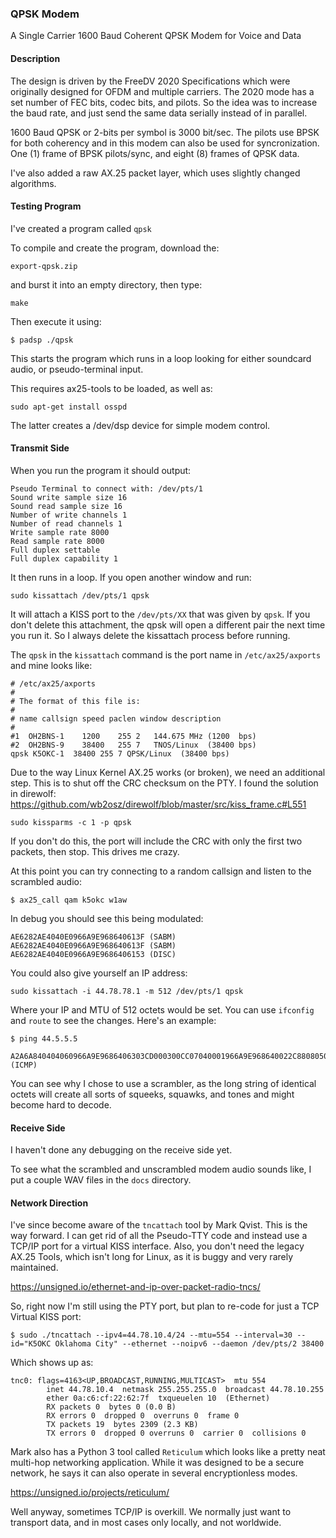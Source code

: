 ### QPSK Modem
A Single Carrier 1600 Baud Coherent QPSK Modem for Voice and Data

#### Description
The design is driven by the FreeDV 2020 Specifications which were originally designed for OFDM and multiple carriers. The 2020 mode has a set number of FEC bits, codec bits, and pilots. So the idea was to increase the baud rate, and just send the same data serially instead of in parallel.

1600 Baud QPSK or 2-bits per symbol is 3000 bit/sec. The pilots use BPSK for both coherency and in this modem can also be used for syncronization. One (1) frame of BPSK pilots/sync, and eight (8) frames of QPSK data.

I've also added a raw AX.25 packet layer, which uses slightly changed algorithms.

#### Testing Program
I've created a program called ```qpsk```

To compile and create the program, download the:
```
export-qpsk.zip
```
and burst it into an empty directory, then type:
```
make
```
Then execute it using:
```
$ padsp ./qpsk
```
This starts the program which runs in a loop looking for either soundcard audio, or pseudo-terminal input.

This requires ax25-tools to be loaded, as well as:
```
sudo apt-get install osspd
```
The latter creates a /dev/dsp device for simple modem control.
#### Transmit Side
When you run the program it should output:
```
Pseudo Terminal to connect with: /dev/pts/1
Sound write sample size 16
Sound read sample size 16
Number of write channels 1
Number of read channels 1
Write sample rate 8000
Read sample rate 8000
Full duplex settable
Full duplex capability 1
```
It then runs in a loop. If you open another window and run:
```
sudo kissattach /dev/pts/1 qpsk
```
It will attach a KISS port to the ```/dev/pts/XX``` that was given by ```qpsk```. If you don't delete this attachment, the qpsk will open a different pair the next time you run it. So I always delete the kissattach process before running.

The ```qpsk``` in the ```kissattach``` command is the port name in ```/etc/ax25/axports``` and mine looks like:
```
# /etc/ax25/axports
#
# The format of this file is:
#
# name callsign speed paclen window description
#
#1	OH2BNS-1	1200	255	2	144.675 MHz (1200  bps)
#2	OH2BNS-9	38400	255	7	TNOS/Linux  (38400 bps)
qpsk K5OKC-1  38400 255 7 QPSK/Linux  (38400 bps)
```
Due to the way Linux Kernel AX.25 works (or broken), we need an additional step. This is to shut off the CRC checksum on the PTY. I found the solution in direwolf: https://github.com/wb2osz/direwolf/blob/master/src/kiss_frame.c#L551
```
sudo kissparms -c 1 -p qpsk
```
If you don't do this, the port will include the CRC with only the first two packets, then stop. This drives me crazy.

At this point you can try connecting to a random callsign and listen to the scrambled audio:
```
$ ax25_call qam k5okc w1aw
```
In debug you should see this being modulated:
```
AE6282AE4040E0966A9E968640613F (SABM)
AE6282AE4040E0966A9E968640613F (SABM)
AE6282AE4040E0966A9E9686406153 (DISC)
```
You could also give yourself an IP address:
```
sudo kissattach -i 44.78.78.1 -m 512 /dev/pts/1 qpsk
```
Where your IP and MTU of 512 octets would be set. You can use ```ifconfig``` and ```route``` to see the changes. Here's an example:
```
$ ping 44.5.5.5

A2A6A840404060966A9E9686406303CD000300CC07040001966A9E968640022C880805000000000000002C050505 (ICMP)
```
You can see why I chose to use a scrambler, as the long string of identical octets will create all sorts of squeeks, squawks, and tones and might become hard to decode.

#### Receive Side
I haven't done any debugging on the receive side yet.

To see what the scrambled and unscrambled modem audio sounds like, I put a couple WAV files in the ```docs``` directory.

#### Network Direction
I've since become aware of the ```tncattach``` tool by Mark Qvist. This is the way forward. I can get rid of all the Pseudo-TTY code and instead use a TCP/IP port for a virtual KISS interface. Also, you don't need the legacy AX.25 Tools, which isn't long for Linux, as it is buggy and very rarely maintained.

https://unsigned.io/ethernet-and-ip-over-packet-radio-tncs/

So, right now I'm still using the PTY port, but plan to re-code for just a TCP Virtual KISS port:
```
$ sudo ./tncattach --ipv4=44.78.10.4/24 --mtu=554 --interval=30 --id="K5OKC Oklahoma City" --ethernet --noipv6 --daemon /dev/pts/2 38400
```
Which shows up as:
```
tnc0: flags=4163<UP,BROADCAST,RUNNING,MULTICAST>  mtu 554
        inet 44.78.10.4  netmask 255.255.255.0  broadcast 44.78.10.255
        ether 0a:c6:cf:22:62:7f  txqueuelen 10  (Ethernet)
        RX packets 0  bytes 0 (0.0 B)
        RX errors 0  dropped 0  overruns 0  frame 0
        TX packets 19  bytes 2309 (2.3 KB)
        TX errors 0  dropped 0 overruns 0  carrier 0  collisions 0
```
Mark also has a Python 3 tool called ```Reticulum``` which looks like a pretty neat multi-hop networking application. While it was designed to be a secure network, he says it can also operate in several encryptionless modes.

https://unsigned.io/projects/reticulum/

Well anyway, sometimes TCP/IP is overkill. We normally just want to transport data, and in most cases only locally, and not worldwide.



